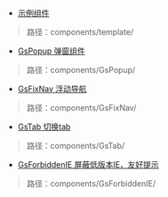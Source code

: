 * [示例组件](components/template/)
> 路径：components/template/

* [GsPopup 弹窗组件](components/GsPopup/)  
> 路径：components/GsPopup/

* [GsFixNav 浮动导航](components/GsFixNav/)  
> 路径：components/GsFixNav/

* [GsTab 切换tab](components/GsTab/)  
> 路径：components/GsTab/

* [GsForbiddenIE 屏蔽低版本IE，友好提示](components/GsForbiddenIE/)   
> 路径：components/GsForbiddenIE/